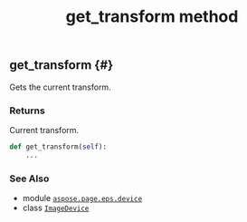 ﻿---
title: get_transform method
second_title: Aspose.Page for Python via .NET API References
description: 
type: docs
weight: 290
url: /python-net/aspose.page.eps.device/imagedevice/get_transform/
is_root: false
---

## get_transform {#}

Gets the current transform.


### Returns 


Current transform.


```python
def get_transform(self):
    ...
```





### See Also
* module [`aspose.page.eps.device`](../../)
* class [`ImageDevice`](/page/python-net/aspose.page.eps.device/imagedevice)
